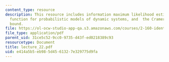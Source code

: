 ```yaml
---
content_type: resource
description: This resource includes information maximum likelihood estimate, likelihood
  function for probabilistic models of dynamic systems, and  the Cramer-Rao lower
  bound.
file: https://ol-ocw-studio-app-qa.s3.amazonaws.com/courses/2-160-identification-estimation-and-learning-spring-2006/e414a5b5eb985d4561327e329775d9fa_lecture_22.pdf
file_type: application/pdf
parent_uid: 31ce5c52-9cc0-9735-d43f-ed0218389c93
resourcetype: Document
title: lecture_22.pdf
uid: e414a5b5-eb98-5d45-6132-7e329775d9fa
---
```

